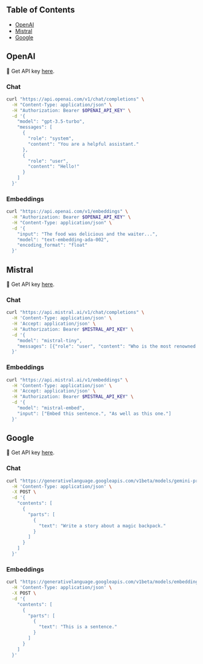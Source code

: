 ## Table of Contents

- [OpenAI](#openai)
- [Mistral](#mistral)
- [Google](#google)

## OpenAI

🔑 Get API key [here](https://platform.openai.com/account/api-keys).

### Chat
```bash
curl "https://api.openai.com/v1/chat/completions" \
  -H "Content-Type: application/json" \
  -H "Authorization: Bearer $OPENAI_API_KEY" \
  -d '{
    "model": "gpt-3.5-turbo",
    "messages": [
      {
        "role": "system",
        "content": "You are a helpful assistant."
      },
      {
        "role": "user",
        "content": "Hello!"
      }
    ]
  }'
```

### Embeddings
```bash
curl "https://api.openai.com/v1/embeddings" \
  -H "Authorization: Bearer $OPENAI_API_KEY" \
  -H "Content-Type: application/json" \
  -d '{
    "input": "The food was delicious and the waiter...",
    "model": "text-embedding-ada-002",
    "encoding_format": "float"
  }'
```

## Mistral

🔑 Get API key [here](https://console.mistral.ai/users/api-keys/).

### Chat
```bash
curl "https://api.mistral.ai/v1/chat/completions" \
  -H 'Content-Type: application/json' \
  -H 'Accept: application/json' \
  -H "Authorization: Bearer $MISTRAL_API_KEY" \
  -d '{
    "model": "mistral-tiny",
    "messages": [{"role": "user", "content": "Who is the most renowned French painter?"}]
  }'
```

### Embeddings
```bash
curl "https://api.mistral.ai/v1/embeddings" \
  -H 'Content-Type: application/json' \
  -H 'Accept: application/json' \
  -H "Authorization: Bearer $MISTRAL_API_KEY" \
  -d '{
    "model": "mistral-embed",
    "input": ["Embed this sentence.", "As well as this one."]
  }'
```

## Google

🔑 Get API key [here](https://makersuite.google.com/app/apikey).

### Chat
```bash
curl "https://generativelanguage.googleapis.com/v1beta/models/gemini-pro:generateContent?key=$GOOGLE_API_KEY" \
  -H 'Content-Type: application/json' \
  -X POST \
  -d '{
    "contents": [
      {
        "parts": [
          {
            "text": "Write a story about a magic backpack."
          }
        ]
      }
    ]
  }'
```

### Embeddings
```bash
curl "https://generativelanguage.googleapis.com/v1beta/models/embedding-001:generateContent?key=$GOOGLE_API_KEY" \
  -H 'Content-Type: application/json' \
  -X POST \
  -d '{
    "contents": [
      {
        "parts": [
          {
            "text": "This is a sentence."
          }
        ]
      }
    ]
  }'
```
